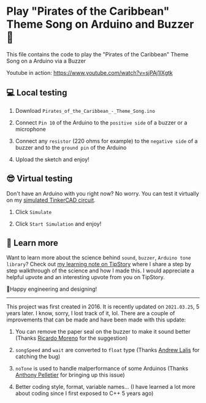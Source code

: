 # Play "Pirates of the Caribbean" Theme Song on Arduino and Buzzer 🎵

This file contains the code to play the "Pirates of the Caribbean" Theme Song on a Arduino via a Buzzer

Youtube in action: https://www.youtube.com/watch?v=sjPAj1lXgtk

## 💻 Local testing

1. Download `Pirates_of_the_Caribbean_-_Theme_Song.ino`

2. Connect `Pin 10` of the Arduino to the `positive side` of a buzzer or a microphone

3. Connect any `resistor` (220 ohms for example) to the `negative side` of a buzzer and to the `ground pin` of the Arduino

4. Upload the sketch and enjoy!

## 😎 Virtual testing

Don't have an Arduino with you right now? No worry. You can test it virtually on my [simulated TinkerCAD circuit](https://www.tinkercad.com/things/f9QN4skaguI-play-pirates-of-the-caribbean-theme-song-on-buzzer).

1. Click `Simulate`

2. Click `Start Simulation` and enjoy!

## 📖 Learn more

Want to learn more about the science behind `sound`, `buzzer`, `Arduino tone library`? Check out [my learning note on TipStory](https://www.tipstory.org/learning/h2lUMccm5MeuSds) where I share a step by step walkthrough of the science and how I made this. I would appreciate a helpful upvote and an interesting upvote from you on TipStory.

🚀Happy engineering and designing!

---

This project was first created in 2016. It is recently updated on `2021.03.25`, 5 years later. I know, sorry, I lost track of it, lol. There are a couple of improvements that can be made and have been made with this update:

1. You can remove the paper seal on the buzzer to make it sound better (Thanks [Ricardo Moreno](https://www.youtube.com/channel/UCbDCjdszaIdDOyXNRgMlgIg) for the suggestion)

2. `songSpeed` and `wait` are converted to `float` type (Thanks [Andrew Lalis](https://www.youtube.com/channel/UC9X4mx6-ObPUB6-ud2IGAFQ) for catching the bug)

3. `noTone` is used to handle malperformance of some Arduinos (Thanks [Anthony Pelletier](https://www.youtube.com/channel/UCezmpHibpkbXa_3wSeJNLAQ) for bringing up this issue)

4. Better coding style, format, variable names... (I have learned a lot more about coding since I first exposed to C++ 5 years ago)
